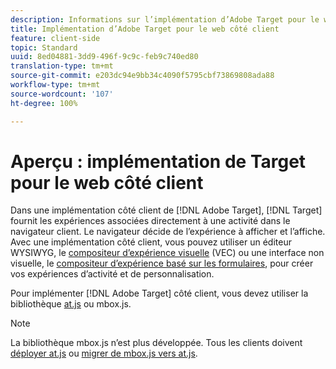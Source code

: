 ```yaml
---
description: Informations sur l’implémentation d’Adobe Target pour le web côté client.
title: Implémentation d’Adobe Target pour le web côté client
feature: client-side
topic: Standard
uuid: 8ed04881-3dd9-496f-9c9c-feb9c740ed80
translation-type: tm+mt
source-git-commit: e203dc94e9bb34c4090f5795cbf73869808ada88
workflow-type: tm+mt
source-wordcount: '107'
ht-degree: 100%

---
```



# Aperçu : implémentation de Target pour le web côté client

Dans une implémentation côté client de [!DNL Adobe Target], [!DNL Target] fournit les expériences associées directement à une activité dans le navigateur client. Le navigateur décide de l’expérience à afficher et l’affiche. Avec une implémentation côté client, vous pouvez utiliser un éditeur WYSIWYG, le [compositeur d’expérience visuelle](/help/c-experiences/c-visual-experience-composer/visual-experience-composer.md) (VEC) ou une interface non visuelle, le [compositeur d’expérience basé sur les formulaires](/help/c-experiences/form-experience-composer.md), pour créer vos expériences d’activité et de personnalisation.

Pour implémenter [!DNL Adobe Target] côté client, vous devez utiliser la bibliothèque [at.js](/help/c-implementing-target/c-implementing-target-for-client-side-web/c-how-atjs-works/how-atjs-works.md) ou mbox.js.

>[!NOTE]
>
>La bibliothèque mbox.js n’est plus développée. Tous les clients doivent [déployer at.js](/help/c-implementing-target/c-implementing-target-for-client-side-web/how-to-deployatjs/how-to-deployatjs.md) ou [migrer de mbox.js vers at.js](/help/c-implementing-target/c-implementing-target-for-client-side-web/t-mbox-download/c-target-atjs-implementation/target-migrate-atjs.md).
